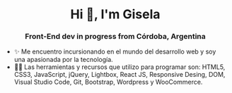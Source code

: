 <h1 align="center">Hi 👋, I'm Gisela</h1>
<h3 align="center">Front-End dev in progress from Córdoba, Argentina</h3>

- ✨ Me encuentro incursionando en el mundo del desarrollo web y soy una apasionada por la tecnología.
- 👨‍💻 Las herramientas y recursos que utilizo para programar son: HTML5, CSS3, JavaScript, jQuery, Lightbox, React JS, Responsive Desing, DOM, Visual Studio Code, Git, Bootstrap, Wordpress y WooCommerce.

<!---
gisela-gariboldi/gisela-gariboldi is a ✨ special ✨ repository because its `README.md` (this file) appears on your GitHub profile.
You can click the Preview link to take a look at your changes.
--->
